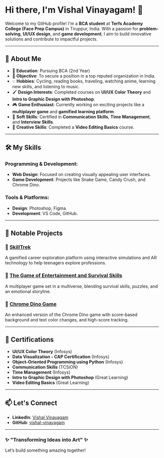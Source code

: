 # Hi there, I'm Vishal Vinayagam! 👋

Welcome to my GitHub profile! I'm a **BCA student** at **Terfs Academy College (Face Prep Campus)** in Tiruppur, India. With a passion for **problem-solving**, **UI/UX design**, and **game development**, I aim to build innovative solutions and contribute to impactful projects.

---

## 🚀 About Me
- 🏫 **Education**: Pursuing BCA (2nd Year)
- 🎯 **Objective**: To secure a position in a top reputed organization in India.
- 💡 **Hobbies**: Cycling, reading books, traveling, watching anime, learning new skills, and listening to music.
- 🖌️ **Design Interests**: Completed courses on **UI/UX Color Theory** and **Intro to Graphic Design with Photoshop**.
- 🎮 **Game Enthusiast**: Currently working on exciting projects like a **multiplayer game** and **gamified learning platform**.
- 📝 **Soft Skills**: Certified in **Communication Skills**, **Time Management**, and **Interview Skills**.
- 🎥 **Creative Skills**: Completed a **Video Editing Basics** course.

---

## 🛠️ My Skills

### Programming & Development:
- **Web Design**: Focused on creating visually appealing user interfaces.
- **Game Development**: Projects like Snake Game, Candy Crush, and Chrome Dino.

### Tools & Platforms:
- **Design**: Photoshop, Figma.
- **Development**: VS Code, GitHub.

---

## 🌟 Notable Projects

### 🎲 [SkillTrek](#)
A gamified career exploration platform using interactive simulations and AR technology to help teenagers explore professions.

### 🌌 [The Game of Entertainment and Survival Skills](#)
A multiplayer game set in a multiverse, blending survival skills, puzzles, and an emotional storyline.

### 🦖 [Chrome Dino Game](#)
An enhanced version of the Chrome Dino game with score-based background and text color changes, and high-score tracking.

---

## 📜 Certifications
- **UI/UX Color Theory** (Infosys)
- **Data Visualization - CAP Certification** (Infosys)
- **Object-Oriented Programming using Python** (Infosys)
- **Communication Skills** (TCSiON)
- **Time Management** (Infosys)
- **Intro to Graphic Design with Photoshop** (Great Learning)
- **Video Editing Basics** (Great Learning)

---

## 📫 Let's Connect
- **LinkedIn**: [Vishal Vinayagam](https://www.linkedin.com/in/vishal-vinayagam)
- **GitHub**: [vishal-vinayagam](https://github.com/vishal-vinayagam)

---

### ✨ "Transforming Ideas into Art" ✨
Let’s build something amazing together!
